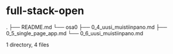 # full-stack-open

.
├── README.md
└── osa0
├── 0_4_uusi_muistiinpano.md
├── 0_5_single_page_app.md
└── 0_6_uusi_muistiinpano.md

1 directory, 4 files
